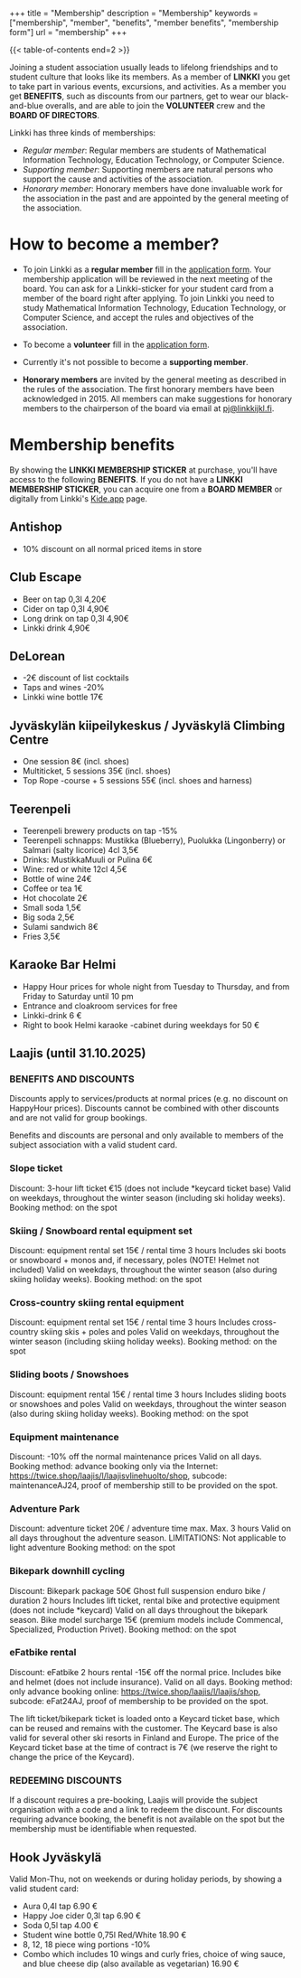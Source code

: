 +++
title = "Membership"
description = "Membership"
keywords = ["membership", "member", "benefits", "member benefits", "membership form"]
url = "membership"
+++

{{< table-of-contents end=2 >}}

Joining a student association usually leads to lifelong friendships and to student culture that looks like its members. As a member of **LINKKI** you get to take part in various events, excursions, and activities. As a member you get **BENEFITS**, such as discounts from our partners, get to wear our black-and-blue overalls, and are able to join the **VOLUNTEER** crew and the **BOARD OF DIRECTORS**.

Linkki has three kinds of memberships:

- *Regular member*: Regular members are students of Mathematical Information Technology, Education Technology, or Computer Science.
- *Supporting member*: Supporting members are natural persons who support the cause and activities of the association.
- *Honorary member*: Honorary members have done invaluable work for the association in the past and are appointed by the general meeting of the association.


# How to become a member?

- To join Linkki as a **regular member** fill in the [application form](https://forms.gle/ZRYsBxLazFVM111Q8). Your membership application will be reviewed in the next meeting of the board. You can ask for a Linkki-sticker for your student card from a member of the board right after applying. To join Linkki you need to study Mathematical Information Technology, Education Technology, or Computer Science, and accept the rules and objectives of the association.

- To become a **volunteer** fill in the [application form](https://r.jyu.fi/aktiivihaku).

- Currently it's not possible to become a **supporting member**.
<!---
- *Kannattava jäsen*; kannattajajäsenyyden hinta on 30€ / vuosi, lasku
  toimitetaan ilmoittamaasi sähköpostiin. Voit liittyä kannattavaksi
  jäseneksi lähettämällä sähköpostiin alumnit@linkkijkl.fi seuraavat
  tiedot:

    - Etunimi, Muut nimet, Sukunimi
    - Sukupuoli
    - Sähköpostiosoite
    - Valmistumisvuosi
    - Tutkinto
    - Asuinpaikka
    - Viimeisin työpaikka
-->

- **Honorary members** are invited by the general meeting as described in the rules of the association. The first honorary members have been acknowledged in 2015. All members can make suggestions for honorary members to the chairperson of the board via email at pj@linkkijkl.fi.

# Membership benefits

By showing the **LINKKI MEMBERSHIP STICKER** at purchase, you'll have access to the following **BENEFITS**. If you do not have a **LINKKI MEMBERSHIP STICKER**, you can acquire one from a **BOARD MEMBER** or digitally from Linkki's [Kide.app](https://kide.app/community/229fef27-0164-4835-a9da-f30d3aa08ff0/memberships) page.

## Antishop
* 10% discount on all normal priced items in store

## Club Escape
* Beer on tap 0,3l 4,20€
* Cider on tap 0,3l 4,90€
* Long drink on tap 0,3l 4,90€
* Linkki drink 4,90€

## DeLorean
* -2€ discount of list cocktails
* Taps and wines -20%
* Linkki wine bottle 17€

## Jyväskylän kiipeilykeskus / Jyväskylä Climbing Centre
* One session 8€ (incl. shoes)
* Multiticket, 5 sessions 35€ (incl. shoes)
* Top Rope -course + 5 sessions 55€ (incl. shoes and harness)

## Teerenpeli
* Teerenpeli brewery products on tap -15%
* Teerenpeli schnapps: Mustikka (Blueberry), Puolukka (Lingonberry) or
  Salmari (salty licorice) 4cl 3,5€
* Drinks: MustikkaMuuli or Pulina 6€
* Wine: red or white 12cl 4,5€
* Bottle of wine 24€
* Coffee or tea 1€
* Hot chocolate 2€
* Small soda 1,5€
* Big soda 2,5€
* Sulami sandwich 8€
* Fries 3,5€

## Karaoke Bar Helmi
* Happy Hour prices for whole night from Tuesday to Thursday, and from Friday to Saturday until 10 pm
* Entrance and cloakroom services for free
* Linkki-drink 6 €
* Right to book Helmi karaoke -cabinet during weekdays for 50 €

## Laajis (until 31.10.2025)
### BENEFITS AND DISCOUNTS
Discounts apply to services/products at normal prices (e.g. no discount on HappyHour prices). Discounts cannot be combined with other discounts and are not valid for group bookings.

Benefits and discounts are personal and only available to members of the subject association with a valid
student card.

### Slope ticket
Discount: 3-hour lift ticket €15
(does not include *keycard ticket base)
Valid on weekdays, throughout the winter season (including ski holiday weeks).
Booking method: on the spot

### Skiing / Snowboard rental equipment set
Discount: equipment rental set 15€ / rental time 3 hours
Includes ski boots or snowboard + monos and, if necessary, poles (NOTE! Helmet not included)
Valid on weekdays, throughout the winter season (also during skiing holiday weeks).
Booking method: on the spot

### Cross-country skiing rental equipment
Discount: equipment rental set 15€ / rental time 3 hours
Includes cross-country skiing skis + poles and poles
Valid on weekdays, throughout the winter season (including skiing holiday weeks).
Booking method: on the spot

### Sliding boots / Snowshoes
Discount: equipment rental 15€ / rental time 3 hours
Includes sliding boots or snowshoes and poles
Valid on weekdays, throughout the winter season (also during skiing holiday weeks).
Booking method: on the spot

### Equipment maintenance
Discount: -10% off the normal maintenance prices
Valid on all days.
Booking method: advance booking only via the Internet: https://twice.shop/laajis/l/laajisvlinehuolto/shop, subcode: maintenanceAJ24, proof of membership still to be provided on the spot.

### Adventure Park
Discount: adventure ticket 20€ / adventure time max. Max. 3 hours
Valid on all days throughout the adventure season.
LIMITATIONS: Not applicable to light adventure
Booking method: on the spot

### Bikepark downhill cycling
Discount: Bikepark package 50€ Ghost full suspension enduro bike / duration 2 hours
Includes lift ticket, rental bike and protective equipment (does not include *keycard)
Valid on all days throughout the bikepark season.
Bike model surcharge 15€ (premium models include Commencal, Specialized, Production Privet).
Booking method: on the spot

### eFatbike rental
Discount: eFatbike 2 hours rental -15€ off the normal price.
Includes bike and helmet (does not include insurance).
Valid on all days.
Booking method: only advance booking online: https://twice.shop/laajis/l/laajis/shop, subcode: eFat24AJ, proof of membership to be provided on the spot.

The lift ticket/bikepark ticket is loaded onto a Keycard ticket base, which can be reused and remains with the customer. The Keycard base is also valid for several other ski resorts in Finland and Europe. The price of the Keycard ticket base at the time of contract is 7€ (we reserve the right to change the price of the Keycard).

### REDEEMING DISCOUNTS
If a discount requires a pre-booking, Laajis will provide the subject organisation with a code and a link to redeem the discount. For discounts requiring advance booking, the benefit is not available on the spot but the membership must be identifiable when requested.

## Hook Jyväskylä
Valid Mon-Thu, not on weekends or during holiday periods, by showing a valid student card:
* Aura 0,4l tap 6.90 €
* Happy Joe cider 0,3l tap 6.90 €
* Soda 0,5l tap 4.00 €
* Student wine bottle 0,75l Red/White 18.90 €
* 8, 12, 18 piece wing portions -10%
* Combo which includes 10 wings and curly fries, choice of wing sauce, and blue cheese dip (also available as vegetarian) 16.90 €
